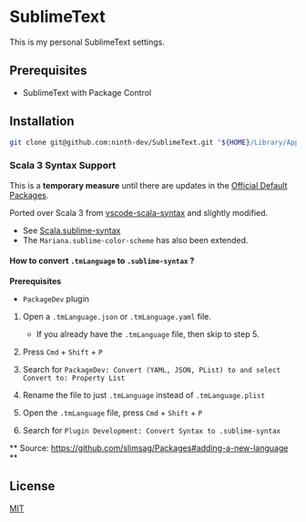 # SublimeText

This is my personal SublimeText settings.

## Prerequisites

- SublimeText with Package Control

## Installation

```sh
git clone git@github.com:ninth-dev/SublimeText.git "${HOME}/Library/Application Support/Sublime Text/Packages/User"
```

### Scala 3 Syntax Support

This is a **temporary measure** until there are updates in the [Official Default Packages]((https://github.com/sublimehq/Packages/issues/2795)).

Ported over Scala 3 from [vscode-scala-syntax](https://github.com/scala/vscode-scala-syntax) and slightly modified.

- See [Scala.sublime-syntax](./Scala3/Scala.sublime-syntax)
- The `Mariana.sublime-color-scheme` has also been extended.

#### How to convert `.tmLanguage` to `.sublime-syntax` ?

**Prerequisites**

- `PackageDev` plugin

1. Open a `.tmLanguage.json` or `.tmLanguage.yaml` file.

   - If you already have the `.tmLanguage` file, then skip to step 5.

1. Press `Cmd` + `Shift` + `P`
1. Search for `PackageDev: Convert (YAML, JSON, PList) to and select Convert to: Property List`
1. Rename the file to just `.tmLanguage` instead of `.tmLanguage.plist`
1. Open the `.tmLanguage` file, press `Cmd` + `Shift` + `P`
1. Search for `Plugin Development: Convert Syntax to .sublime-syntax`

** Source: https://github.com/slimsag/Packages#adding-a-new-language **

## License

[MIT](https://choosealicense.com/licenses/mit/)
